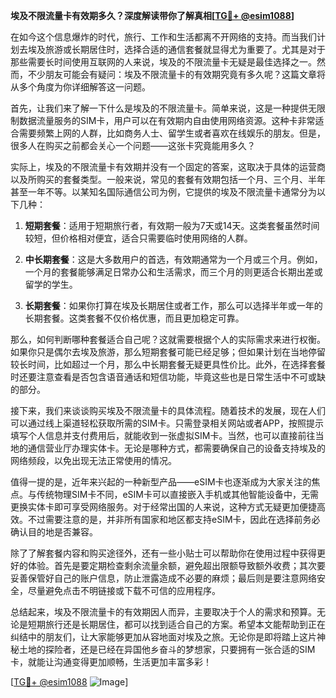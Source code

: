 **埃及不限流量卡有效期多久？深度解读带你了解真相[[TG💪+ @esim1088](https://t.me/s/esim1088)]**

在如今这个信息爆炸的时代，旅行、工作和生活都离不开网络的支持。而当我们计划去埃及旅游或长期居住时，选择合适的通信套餐就显得尤为重要了。尤其是对于那些需要长时间使用互联网的人来说，埃及的不限流量卡无疑是最佳选择之一。然而，不少朋友可能会有疑问：埃及不限流量卡的有效期究竟有多久呢？这篇文章将从多个角度为你详细解答这一问题。

首先，让我们来了解一下什么是埃及的不限流量卡。简单来说，这是一种提供无限制数据流量服务的SIM卡，用户可以在有效期内自由使用网络资源。这种卡非常适合需要频繁上网的人群，比如商务人士、留学生或者喜欢在线娱乐的朋友。但是，很多人在购买之前都会关心一个问题——这张卡究竟能用多久？

实际上，埃及的不限流量卡有效期并没有一个固定的答案，这取决于具体的运营商以及所购买的套餐类型。一般来说，常见的套餐有效期包括一个月、三个月、半年甚至一年不等。以某知名国际通信公司为例，它提供的埃及不限流量卡通常分为以下几种：

1. **短期套餐**：适用于短期旅行者，有效期一般为7天或14天。这类套餐虽然时间较短，但价格相对便宜，适合只需要临时使用网络的人群。
   
2. **中长期套餐**：这是大多数用户的首选，有效期通常为一个月或三个月。例如，一个月的套餐能够满足日常办公和生活需求，而三个月的则更适合长期出差或留学的学生。

3. **长期套餐**：如果你打算在埃及长期居住或者工作，那么可以选择半年或一年的长期套餐。这类套餐不仅价格优惠，而且更加稳定可靠。

那么，如何判断哪种套餐适合自己呢？这就需要根据个人的实际需求来进行权衡。如果你只是偶尔去埃及旅游，那么短期套餐可能已经足够；但如果计划在当地停留较长时间，比如超过一个月，那么中长期套餐无疑更具性价比。此外，在选择套餐时还要注意查看是否包含语音通话和短信功能，毕竟这些也是日常生活中不可或缺的部分。

接下来，我们来谈谈购买埃及不限流量卡的具体流程。随着技术的发展，现在人们可以通过线上渠道轻松获取所需的SIM卡。只需登录相关网站或者APP，按照提示填写个人信息并支付费用后，就能收到一张虚拟SIM卡。当然，也可以直接前往当地的通信营业厅办理实体卡。无论是哪种方式，都需要确保自己的设备支持埃及的网络频段，以免出现无法正常使用的情况。

值得一提的是，近年来兴起的一种新型产品——eSIM卡也逐渐成为大家关注的焦点。与传统物理SIM卡不同，eSIM卡可以直接嵌入手机或其他智能设备中，无需更换实体卡即可享受网络服务。对于经常出国的人来说，这种方式无疑更加便捷高效。不过需要注意的是，并非所有国家和地区都支持eSIM卡，因此在选择前务必确认目的地是否兼容。

除了了解套餐内容和购买途径外，还有一些小贴士可以帮助你在使用过程中获得更好的体验。首先是要定期检查剩余流量余额，避免超出限额导致额外收费；其次要妥善保管好自己的账户信息，防止泄露造成不必要的麻烦；最后则是要注意网络安全，尽量避免点击不明链接或下载不可信的应用程序。

总结起来，埃及不限流量卡的有效期因人而异，主要取决于个人的需求和预算。无论是短期旅行还是长期居住，都可以找到适合自己的方案。希望本文能帮助到正在纠结中的朋友们，让大家能够更加从容地面对埃及之旅。无论你是即将踏上这片神秘土地的探险者，还是已经在异国他乡奋斗的梦想家，只要拥有一张合适的SIM卡，就能让沟通变得更加顺畅，生活更加丰富多彩！

[[TG💪+ @esim1088](https://t.me/s/esim1088) ![Image](https://i.postimg.cc/4NQfJmqS/Snipaste-2025-05-13-00-14-12.png)]